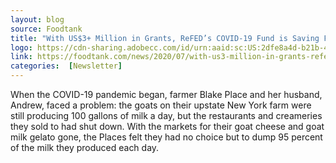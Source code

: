 ```yaml
---
layout: blog
source: Foodtank
title: "With US$3+ Million in Grants, ReFED’s COVID-19 Fund is Saving Food Waste and Feeding People"
logo: https://cdn-sharing.adobecc.com/id/urn:aaid:sc:US:2dfe8a4d-b21b-4d16-b66f-2843f2eb7637;version=0?component_id=22261c7d-045d-47a5-a355-021f071f721d&api_key=CometServer1&access_token=1598936671_urn%3Aaaid%3Asc%3AUS%3A2dfe8a4d-b21b-4d16-b66f-2843f2eb7637%3Bpublic_77d96bcc2bf369c581bab13dcd572222071cc95e
link: https://foodtank.com/news/2020/07/with-us3-million-in-grants-refeds-covid-19-fund-is-saving-food-waste-and-feeding-people/
categories:  [Newsletter]
---
```

When the COVID-19 pandemic began, farmer Blake Place and her husband, Andrew, faced a problem: the goats on their upstate New York farm were still producing 100 gallons of milk a day, but the restaurants and creameries they sold to had shut down. With the markets for their goat cheese and goat milk gelato gone, the Places felt they had no choice but to dump 95 percent of the milk they produced each day.
